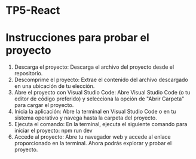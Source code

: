 # TP5-React

# Instrucciones para probar el proyecto

1. Descarga el proyecto: Descarga el archivo del proyecto desde el repositorio.
2. Descomprime el proyecto: Extrae el contenido del archivo descargado en una ubicación de tu elección.
3. Abre el proyecto con Visual Studio Code: Abre Visual Studio Code (o tu editor de código preferido) y selecciona la opción de "Abrir Carpeta" para cargar el proyecto.
4. Inicia la aplicación: Abre la terminal en Visual Studio Code o en tu sistema operativo y navega hasta la carpeta del proyecto.
5. Ejecuta el comando: En la terminal, ejecuta el siguiente comando para iniciar el proyecto: npm run dev
6. Accede al proyecto: Abre tu navegador web y accede al enlace proporcionado en la terminal. Ahora podrás explorar y probar el proyecto.
